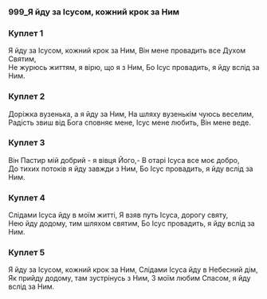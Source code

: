 ### 999_Я йду за Ісусом, кожний крок за Ним
### Куплет 1
Я йду за Ісусом, кожний крок за Ним, Він мене провадить все Духом Святим, <br/>Не журюсь життям, я вірю, що я з Ним, Бо Ісус провадить, я йду вслід за Ним.
### Куплет 2
Доріжка вузенька, а я йду за Ним, На шляху вузенькім чуюсь веселим, <br/>Радість звиш від Бога сповняє мене, Ісус мене любить, Він мене веде.
### Куплет 3
Він Пастир мій добрий - я вівця Його,- В отарі Ісуса все моє добро,<br/>До тихих потоків я йду завжди з Ним, Бо Ісус провадить, я йду вслід за Ним.
### Куплет 4
Слідами Ісуса йду в моїм житті, Я взяв путь Ісуса, дорогу святу, <br/>Нею йду додому, тим шляхом святим, Бо Ісус провадить, я йду вслід за Ним.
### Куплет 5
Я йду за Ісусом, кожний крок за Ним, Слідами Ісуса йду в Небесний дім, <br/>Як прийду додому, там зустрінусь з Ним, З моїм любим Спасом, я йду вслід за Ним.
